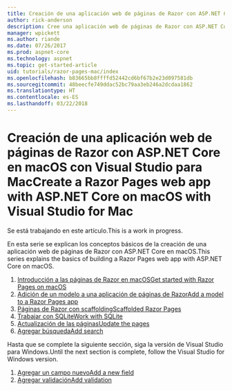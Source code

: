 ```yaml
---
title: Creación de una aplicación web de páginas de Razor con ASP.NET Core en macOS con Visual Studio para Mac
author: rick-anderson
description: Cree una aplicación web de páginas de Razor con ASP.NET Core y EF Core.
manager: wpickett
ms.author: riande
ms.date: 07/26/2017
ms.prod: aspnet-core
ms.technology: aspnet
ms.topic: get-started-article
uid: tutorials/razor-pages-mac/index
ms.openlocfilehash: b83665bb8ffffd52442cd6bf67b2e23d097581db
ms.sourcegitcommit: 48beecfe749ddac52bc79aa3eb246a2dcdaa1862
ms.translationtype: HT
ms.contentlocale: es-ES
ms.lasthandoff: 03/22/2018
---
```

# <a name="create-a-razor-pages-web-app-with-aspnet-core-on-macos-with-visual-studio-for-mac"></a><span data-ttu-id="a8222-103">Creación de una aplicación web de páginas de Razor con ASP.NET Core en macOS con Visual Studio para Mac</span><span class="sxs-lookup"><span data-stu-id="a8222-103">Create a Razor Pages web app with ASP.NET Core on macOS with Visual Studio for Mac</span></span>

<span data-ttu-id="a8222-104">Se está trabajando en este artículo.</span><span class="sxs-lookup"><span data-stu-id="a8222-104">This is a work in progress.</span></span>

<span data-ttu-id="a8222-105">En esta serie se explican los conceptos básicos de la creación de una aplicación web de páginas de Razor con ASP.NET Core en macOS.</span><span class="sxs-lookup"><span data-stu-id="a8222-105">This series explains the basics of building a Razor Pages web app with ASP.NET Core on macOS.</span></span>

1. [<span data-ttu-id="a8222-106">Introducción a las páginas de Razor en macOS</span><span class="sxs-lookup"><span data-stu-id="a8222-106">Get started with Razor Pages on macOS</span></span>](xref:tutorials/razor-pages-mac/razor-pages-start)
1. [<span data-ttu-id="a8222-107">Adición de un modelo a una aplicación de páginas de Razor</span><span class="sxs-lookup"><span data-stu-id="a8222-107">Add a model to a Razor Pages app</span></span>](xref:tutorials/razor-pages-mac/model)
1. [<span data-ttu-id="a8222-108">Páginas de Razor con scaffolding</span><span class="sxs-lookup"><span data-stu-id="a8222-108">Scaffolded Razor Pages</span></span>](xref:tutorials/razor-pages-mac/page)
1. [<span data-ttu-id="a8222-109">Trabajar con SQLite</span><span class="sxs-lookup"><span data-stu-id="a8222-109">Work with SQLite</span></span>](xref:tutorials/razor-pages-mac/sql)
1. [<span data-ttu-id="a8222-110">Actualización de las páginas</span><span class="sxs-lookup"><span data-stu-id="a8222-110">Update the pages</span></span>](xref:tutorials/razor-pages-mac/da1)
1. [<span data-ttu-id="a8222-111">Agregar búsqueda</span><span class="sxs-lookup"><span data-stu-id="a8222-111">Add search</span></span>](xref:tutorials/razor-pages-mac/search)

<span data-ttu-id="a8222-112">Hasta que se complete la siguiente sección, siga la versión de Visual Studio para Windows.</span><span class="sxs-lookup"><span data-stu-id="a8222-112">Until the next section is complete, follow the Visual Studio for Windows version.</span></span>

1. [<span data-ttu-id="a8222-113">Agregar un campo nuevo</span><span class="sxs-lookup"><span data-stu-id="a8222-113">Add a new field</span></span>](xref:tutorials/razor-pages/new-field)
1. [<span data-ttu-id="a8222-114">Agregar validación</span><span class="sxs-lookup"><span data-stu-id="a8222-114">Add validation</span></span>](xref:tutorials/razor-pages/validation)
